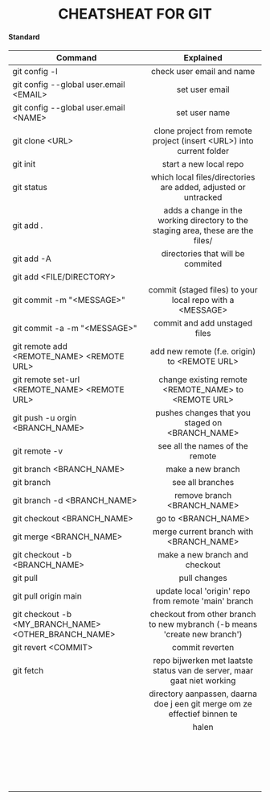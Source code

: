 <h1 style="text-align:center;">
CHEATSHEAT FOR GIT
</h1>
<h4> Standard </h4>

| Command                                                          |                                    Explained                                     |
| ---------------------------------------------------------------- | :------------------------------------------------------------------------------: |
| git config -l                                                    |                            check user email and name                             |
| git config --global user.email &lt;EMAIL&gt;                     |                                  set user email                                  |
| git config --global user.email &lt;NAME&gt;                      |                                  set user name                                   |
| git clone &lt;URL&gt;                                            |    clone project from remote project (insert &lt;URL&gt;) into current folder    |
| git init                                                         |                              start a new local repo                              |
| git status                                                       |          which local files/directories are added, adjusted or untracked          |
| git add .                                                        | adds a change in the working directory to the staging area, these are the files/ |
| git add -A                                                       |                        directories that will be commited                         |
| git add &lt;FILE/DIRECTORY&gt;                                   |                                                                                  |
| git commit -m "&lt;MESSAGE&gt;"                                  |         commit (staged files) to your local repo with a &lt;MESSAGE&gt;          |
| git commit -a -m "&lt;MESSAGE&gt;"                               |                          commit and add unstaged files                           |
| git remote add &lt;REMOTE_NAME&gt; &lt;REMOTE URL&gt;            |                add new remote (f.e. origin) to &lt;REMOTE URL&gt;                |
| git remote set-url &lt;REMOTE_NAME&gt; &lt;REMOTE URL&gt;        |         change existing remote &lt;REMOTE_NAME&gt; to &lt;REMOTE URL&gt;         |
| git push -u orgin &lt;BRANCH_NAME&gt;                            |              pushes changes that you staged on &lt;BRANCH_NAME&gt;               |
| git remote -v                                                    |                         see all the names of the remote                          |
| git branch &lt;BRANCH_NAME&gt;                                   |                                make a new branch                                 |
| git branch                                                       |                                 see all branches                                 |
| git branch -d &lt;BRANCH_NAME&gt;                                |                        remove branch &lt;BRANCH_NAME&gt;                         |
| git checkout &lt;BRANCH_NAME&gt;                                 |                            go to &lt;BRANCH_NAME&gt;                             |
| git merge &lt;BRANCH_NAME&gt;                                    |                  merge current branch with &lt;BRANCH_NAME&gt;                   |
| git checkout -b &lt;BRANCH_NAME&gt;                              |                          make a new branch and checkout                          |
| git pull                                                         |                                   pull changes                                   |
| git pull origin main                                             |               update local 'origin' repo from remote 'main' branch               |
| git checkout -b &lt;MY_BRANCH_NAME&gt; &lt;OTHER_BRANCH_NAME&gt; |    checkout from other branch to new mybranch (-b means 'create new branch')     |
| git revert &lt;COMMIT&gt;                                        |                                 commit reverten                                  |
| git fetch                                                        |     repo bijwerken met laatste status van de server, maar gaat niet working      |
|                                                                  |    directory aanpassen, daarna doe j een git merge om ze effectief binnen te     |
|                                                                  |                                      halen                                       |
|                                                                  |
|                                                                  |
|                                                                  |
|                                                                  |
|                                                                  |
|                                                                  |
|                                                                  |
|                                                                  |
|                                                                  |
|                                                                  |
|                                                                  |
|                                                                  |
|                                                                  |
|                                                                  |
|                                                                  |
|                                                                  |
|                                                                  |
|                                                                  |
|                                                                  |
